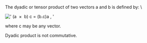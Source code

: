 The dyadic or tensor product of two vectors a and b is defined by: \\

![' (a  ×  b) c = (b.c)a , '](../dictionary/equation_images/2560.1..png)

where c may be any vector.

Dyadic product is not commutative.
